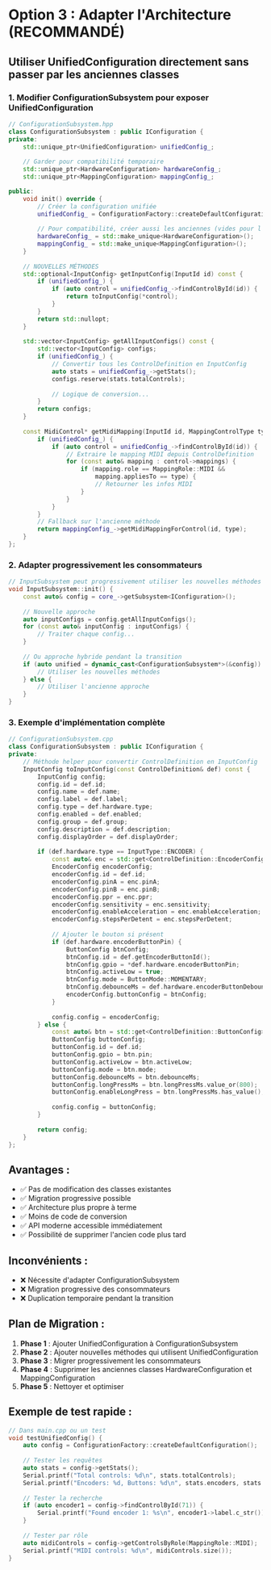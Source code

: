 # Option 3 : Adapter l'Architecture (RECOMMANDÉ)

## Utiliser UnifiedConfiguration directement sans passer par les anciennes classes

### 1. Modifier ConfigurationSubsystem pour exposer UnifiedConfiguration
```cpp
// ConfigurationSubsystem.hpp
class ConfigurationSubsystem : public IConfiguration {
private:
    std::unique_ptr<UnifiedConfiguration> unifiedConfig_;
    
    // Garder pour compatibilité temporaire
    std::unique_ptr<HardwareConfiguration> hardwareConfig_;
    std::unique_ptr<MappingConfiguration> mappingConfig_;

public:
    void init() override {
        // Créer la configuration unifiée
        unifiedConfig_ = ConfigurationFactory::createDefaultConfiguration();
        
        // Pour compatibilité, créer aussi les anciennes (vides pour l'instant)
        hardwareConfig_ = std::make_unique<HardwareConfiguration>();
        mappingConfig_ = std::make_unique<MappingConfiguration>();
    }
    
    // NOUVELLES MÉTHODES
    std::optional<InputConfig> getInputConfig(InputId id) const {
        if (unifiedConfig_) {
            if (auto control = unifiedConfig_->findControlById(id)) {
                return toInputConfig(*control);
            }
        }
        return std::nullopt;
    }
    
    std::vector<InputConfig> getAllInputConfigs() const {
        std::vector<InputConfig> configs;
        if (unifiedConfig_) {
            // Convertir tous les ControlDefinition en InputConfig
            auto stats = unifiedConfig_->getStats();
            configs.reserve(stats.totalControls);
            
            // Logique de conversion...
        }
        return configs;
    }
    
    const MidiControl* getMidiMapping(InputId id, MappingControlType type) const {
        if (unifiedConfig_) {
            if (auto control = unifiedConfig_->findControlById(id)) {
                // Extraire le mapping MIDI depuis ControlDefinition
                for (const auto& mapping : control->mappings) {
                    if (mapping.role == MappingRole::MIDI && 
                        mapping.appliesTo == type) {
                        // Retourner les infos MIDI
                    }
                }
            }
        }
        // Fallback sur l'ancienne méthode
        return mappingConfig_->getMidiMappingForControl(id, type);
    }
};
```

### 2. Adapter progressivement les consommateurs
```cpp
// InputSubsystem peut progressivement utiliser les nouvelles méthodes
void InputSubsystem::init() {
    const auto& config = core_->getSubsystem<IConfiguration>();
    
    // Nouvelle approche
    auto inputConfigs = config.getAllInputConfigs();
    for (const auto& inputConfig : inputConfigs) {
        // Traiter chaque config...
    }
    
    // Ou approche hybride pendant la transition
    if (auto unified = dynamic_cast<ConfigurationSubsystem*>(&config)) {
        // Utiliser les nouvelles méthodes
    } else {
        // Utiliser l'ancienne approche
    }
}
```

### 3. Exemple d'implémentation complète
```cpp
// ConfigurationSubsystem.cpp
class ConfigurationSubsystem : public IConfiguration {
private:
    // Méthode helper pour convertir ControlDefinition en InputConfig
    InputConfig toInputConfig(const ControlDefinition& def) const {
        InputConfig config;
        config.id = def.id;
        config.name = def.name;
        config.label = def.label;
        config.type = def.hardware.type;
        config.enabled = def.enabled;
        config.group = def.group;
        config.description = def.description;
        config.displayOrder = def.displayOrder;
        
        if (def.hardware.type == InputType::ENCODER) {
            const auto& enc = std::get<ControlDefinition::EncoderConfig>(def.hardware.config);
            EncoderConfig encoderConfig;
            encoderConfig.id = def.id;
            encoderConfig.pinA = enc.pinA;
            encoderConfig.pinB = enc.pinB;
            encoderConfig.ppr = enc.ppr;
            encoderConfig.sensitivity = enc.sensitivity;
            encoderConfig.enableAcceleration = enc.enableAcceleration;
            encoderConfig.stepsPerDetent = enc.stepsPerDetent;
            
            // Ajouter le bouton si présent
            if (def.hardware.encoderButtonPin) {
                ButtonConfig btnConfig;
                btnConfig.id = def.getEncoderButtonId();
                btnConfig.gpio = *def.hardware.encoderButtonPin;
                btnConfig.activeLow = true;
                btnConfig.mode = ButtonMode::MOMENTARY;
                btnConfig.debounceMs = def.hardware.encoderButtonDebounceMs.value_or(30);
                encoderConfig.buttonConfig = btnConfig;
            }
            
            config.config = encoderConfig;
        } else {
            const auto& btn = std::get<ControlDefinition::ButtonConfig>(def.hardware.config);
            ButtonConfig buttonConfig;
            buttonConfig.id = def.id;
            buttonConfig.gpio = btn.pin;
            buttonConfig.activeLow = btn.activeLow;
            buttonConfig.mode = btn.mode;
            buttonConfig.debounceMs = btn.debounceMs;
            buttonConfig.longPressMs = btn.longPressMs.value_or(800);
            buttonConfig.enableLongPress = btn.longPressMs.has_value();
            
            config.config = buttonConfig;
        }
        
        return config;
    }
};
```

## Avantages :
- ✅ Pas de modification des classes existantes
- ✅ Migration progressive possible
- ✅ Architecture plus propre à terme
- ✅ Moins de code de conversion
- ✅ API moderne accessible immédiatement
- ✅ Possibilité de supprimer l'ancien code plus tard

## Inconvénients :
- ❌ Nécessite d'adapter ConfigurationSubsystem
- ❌ Migration progressive des consommateurs
- ❌ Duplication temporaire pendant la transition

## Plan de Migration :
1. **Phase 1** : Ajouter UnifiedConfiguration à ConfigurationSubsystem
2. **Phase 2** : Ajouter nouvelles méthodes qui utilisent UnifiedConfiguration
3. **Phase 3** : Migrer progressivement les consommateurs
4. **Phase 4** : Supprimer les anciennes classes HardwareConfiguration et MappingConfiguration
5. **Phase 5** : Nettoyer et optimiser

## Exemple de test rapide :
```cpp
// Dans main.cpp ou un test
void testUnifiedConfig() {
    auto config = ConfigurationFactory::createDefaultConfiguration();
    
    // Tester les requêtes
    auto stats = config->getStats();
    Serial.printf("Total controls: %d\n", stats.totalControls);
    Serial.printf("Encoders: %d, Buttons: %d\n", stats.encoders, stats.buttons);
    
    // Tester la recherche
    if (auto encoder1 = config->findControlById(71)) {
        Serial.printf("Found encoder 1: %s\n", encoder1->label.c_str());
    }
    
    // Tester par rôle
    auto midiControls = config->getControlsByRole(MappingRole::MIDI);
    Serial.printf("MIDI controls: %d\n", midiControls.size());
}
```
